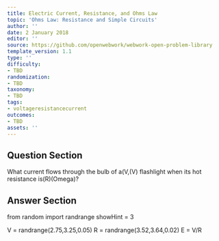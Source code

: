```yaml
---
title: Electric Current, Resistance, and Ohms Law
topic: 'Ohms Law: Resistance and Simple Circuits'
author: ''
date: 2 January 2018
editor: ''
source: https://github.com/openwebwork/webwork-open-problem-library
template_version: 1.1
type: ''
difficulty:
- TBD
randomization:
- TBD
taxonomy:
- TBD
tags:
- voltageresistancecurrent
outcomes:
- TBD
assets: ''
---
```


## Question Section 

What current flows through the bulb of a(V,(V) flashlight when its hot resistance is(R)(Omega)?



## Answer Section

from random import randrange
showHint = 3


V = randrange(2.75,3.25,0.05)
R = randrange(3.52,3.64,0.02)
E = V/R